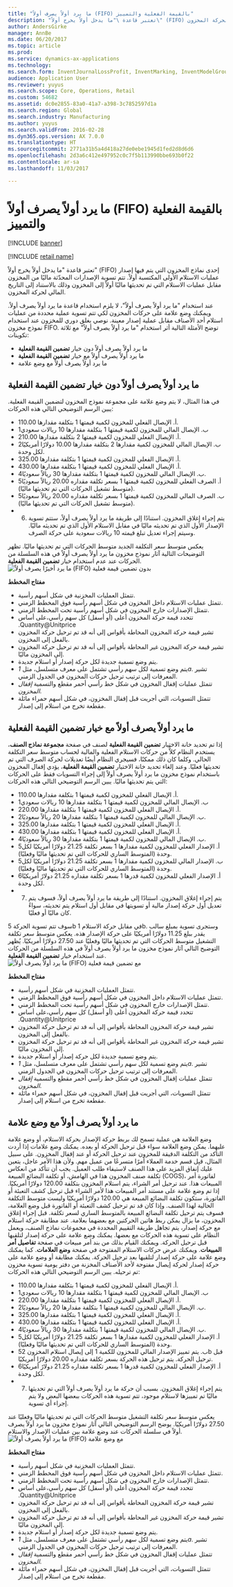 ```yaml
---
title: "ما يرد أولاً يصرف أولاً‬ (FIFO) بالقيمة الفعلية والتمييز"
description: "تعتبر قاعدة \"ما يدخل أولاً يخرج أولاً\" (FIFO) إحدى نماذج المخزون التي يتم فيها إصدار عمليات الاستلام الأولى المكتسبة أولاً. تتم تسوية الإصدارات المحدّثة ماليًا من المخزون مقابل عمليات الاستلام التي تم تحديثها ماليًا أولاً إلى المخزون وذلك بالاستناد إلى التاريخ المالي لحركة المخزون."
author: AndersGirke
manager: AnnBe
ms.date: 06/20/2017
ms.topic: article
ms.prod: 
ms.service: dynamics-ax-applications
ms.technology: 
ms.search.form: InventJournalLossProfit, InventMarking, InventModelGroup, SalesTable
audience: Application User
ms.reviewer: yuyus
ms.search.scope: Core, Operations, Retail
ms.custom: 54682
ms.assetid: dc0e2855-83a0-41a7-a398-3c7852597d1a
ms.search.region: Global
ms.search.industry: Manufacturing
ms.author: yuyus
ms.search.validFrom: 2016-02-28
ms.dyn365.ops.version: AX 7.0.0
ms.translationtype: HT
ms.sourcegitcommit: 2771a31b5a4d418a27de0ebe1945d1fed2d8d6d6
ms.openlocfilehash: 2d3a6c412e497952c0c7f5b113990bbe693b0f22
ms.contentlocale: ar-sa
ms.lasthandoff: 11/03/2017

---
```


# <a name="fifo-with-physical-value-and-marking"></a>ما يرد أولاً يصرف أولاً‬ (FIFO) بالقيمة الفعلية والتمييز

[!INCLUDE [banner](../includes/banner.md)]

[!INCLUDE [retail name](../includes/retail-name.md)]

تعتبر قاعدة "ما يدخل أولاً يخرج أولاً" (FIFO) إحدى نماذج المخزون التي يتم فيها إصدار عمليات الاستلام الأولى المكتسبة أولاً. تتم تسوية الإصدارات المحدّثة ماليًا من المخزون مقابل عمليات الاستلام التي تم تحديثها ماليًا أولاً إلى المخزون وذلك بالاستناد إلى التاريخ المالي لحركة المخزون. 

عند استخدام "ما يرد أولاً يصرف أولاً‬"، لا يلزم استخدام قاعدة ما يرد أولاً يصرف أولاً‬. ويمكنك وضع علامة على حركات المخزون لكي تتم تسوية عملية محددة من عمليات استلام أحد الأصناف مقابل عملية إصدار معينة. نوصي بغلق دوري للمخزون عند استخدام نموذج مخزون FIFO. توضح الأمثلة التالية أثر استخدام ‏‫"ما يرد أولاً يصرف أولاً‬" مع ثلاثة تكوينات:

-   ما يرد أولاً يصرف أولاً دون خيار **تضمين القيمة الفعلية**
-   ما يرد أولاً يصرف أولاً مع خيار **تضمين القيمة الفعلية**
-   ما يرد أولاً يصرف أولاً مع وضع علامة

## <a name="fifo-without-the-include-physical-value-option"></a>ما يرد أولاً يصرف أولاً دون خيار تضمين القيمة الفعلية
في هذا المثال، لا يتم وضع علامة على مجموعة نموذج المخزون لتضمين القيمة الفعلية. يبين الرسم التوضيحي التالي هذه الحركات:

-   1أ. الإيصال الفعلي للمخزون لكمية قيمتها 1 بتكلفة مقدارها 10.00.
-   1ب. الإيصال المالي للمخزون لكمية قيمتها 1 بتكلفة مقدارها 10 ريالات سعودي
-   2أ. الإيصال الفعلي للمخزون لكمية قيمتها 2 بتكلفة مقدارها 10.00.
-   2ب. الإيصال المالي للمخزون لكمية مقدارها 2 بتكلفة مقدارها 10.00 دولارًا أمريكيًا لكل وحدة.
-   3أ. الإيصال الفعلي للمخزون لكمية قيمتها 1 بتكلفة مقدارها 25.00.
-   4أ. الإيصال الفعلي للمخزون لكمية قيمتها 1 بتكلفة مقدارها 30.00.
-   4ب. الإيصال المالي للمخزون لكمية قيمتها 1 بتكلفة مقدارها 30 ريالاً سعوديًا.
-   5أ. الصرف الفعلي للمخزون لكمية قيمتها 1 بسعر تكلفة مقداره 20.00 ريالاً سعوديًا (متوسط تشغيل الحركات التي تم تحديثها ماليًا).
-   5ب. الصرف المالي للمخزون لكمية قيمتها 1 بسعر تكلفة مقداره 20.00 ريالاً سعوديًا (متوسط تشغيل الحركات التي تم تحديثها ماليًا).
-   6. يتم إجراء إغلاق المخزون. استنادًا إلى طريقة ما يرد أولاً يصرف أولاً، ستتم تسوية الإصدار الأول الذي تم تحديثه ماليًا في مقابل الاستلام الأول الذي تم تحديثه ماليًا. وسيتم إجراء تعديل تبلغ قيمته 10 ريالات سعودية على حركة الصرف.

يعكس متوسط سعر التكلفة الجديد متوسط الحركات التي تم تحديثها ماليًا. تظهر التوضيحات التالية آثار نموذج مخزون ما يرد أولاً يصرف أولاً‬ في هذه السلسلة من الحركات عند عدم استخدام خيار **تضمين القيمة الفعلية**. ![ما يرد أخيرًا يصرف أولاً‬ (FIFO) بدون تضمين قيمة فعلية](./media/fifowithoutincludephysicalvalue.gif) 

**مفتاح المخطط**

- تتمثل العمليات المخزنية في شكل أسهم رأسية.
- تتمثل عمليات الاستلام داخل المخزون في شكل أسهم رأسية فوق المخطط الزمني.
- تتمثل الإصدارات خارج المخزون في شكل أسهم رأسية تحت المخطط الزمني.
- ‏‫تتحدد قيمة حركة المخزون أعلى (أو أسفل) كل سهم رأسي،على أساس Quantity@Unitprice.
- تشير قيمة حركة المخزون المحاطة بأقواس إلى أنه قد تم ترحيل حركة المخزون بالفعل إلى المخزون.
- تشير قيمة حركة المخزون غير المحاطة بأقواس إلى أنه قد تم ترحيل حركة المخزون إلى المخزون ماليًا.
- يتم وضع تسمية جديدة لكل حركة إصدار أو استلام جديدة.
- يتم وضع تسمية لكل سهم رأسي تشتمل على معرف متسلسل، مثل *1a*. تشير المعرفات إلى ترتيب ترحيل حركات المخزون في الجدول الزمني.
- تتمثل عمليات إقفال المخزون في شكل خط رأسي أحمر مقطع والتسمية *إقفال المخزون*.
- تتمثل التسويات، التي أجريت قبل إقفال المخزون، في شكل أسهم حمراء مائلة مقطعة تخرج من استلام إلى إصدار.

## <a name="fifo-with-the-include-physical-value-option"></a>ما يرد أولاً يصرف أولاً مع خيار تضمين القيمة الفعلية
إذا تم تحديد خانة الاختيار **تضمين القيمة الفعلية** لصنف في صفحة **مجموعة نماذج الصنف**، يستخدم النظام كلاًّ من حركات الاستلام الفعلية والمالية لحساب متوسط سعر التكلفة الحالي. وكلما كان ذلك ممكنًا، فسيجري النظام أيضًا تعديلات لحركة الصرف التي تم تحديثها فعليًا. وعند إلغاء تحديد خانة الاختيار **تضمين القيمة الفعلية**، يؤدي إقفال المخزون باستخدام نموذج مخزون ما يرد أولاً يصرف أولاً‬ إلى إجراء التسويات فقط على الحركات التي يتم تحديثها ماليًا. يبين الرسم التوضيحي التالي هذه الحركات:

-   1أ. الإيصال الفعلي للمخزون لكمية قيمتها 1 بتكلفة مقدارها 10.00.
-   1ب. الإيصال المالي للمخزون لكمية قيمتها 1 بتكلفة مقدارها 10 ريالات سعودي
-   2أ. الإيصال الفعلي للمخزون لكمية قيمتها 1 بتكلفة مقدارها 20.00.
-   2ب. الإيصال المالي للمخزون لكمية قيمتها 1 بتكلفة مقدارها 20 ريالاً سعوديًا.
-   3أ. الإيصال الفعلي للمخزون لكمية قيمتها 1 بتكلفة مقدارها 25.00.
-   4أ. الإيصال الفعلي للمخزون لكمية قيمتها 1 بتكلفة مقدارها 30.00.
-   4ب. الإيصال المالي للمخزون لكمية قيمتها 1 بتكلفة مقدارها 30 ريالاً سعوديًا.
-   5أ. الإصدار الفعلي للمخزون لكمية مقدارها 1 بسعر تكلفة 21.25 دولارًا أمريكيًا لكل وحدة (المتوسط الساري للحركات التي تم تحديثها ماليًا وفعليًا).
-   5ب. الإصدار المالي للمخزون لكمية مقدارها 1 بسعر تكلفة 21.25 دولارًا أمريكيًا لكل وحدة (المتوسط الساري للحركات التي تم تحديثها ماليًا وفعليًا).
-   6أ. الإصدار الفعلي للمخزون لكمية قدرها 1 بسعر تكلفة مقداره 21.25 دولارً أمريكيًا لكل وحدة.
-   7. يتم إجراء إغلاق المخزون. استنادًا إلى طريقة ما يرد أولاً يصرف أولاً، فسوف يتم تعديل أول حركة إصدار مالية أو تسويتها في مقابل أول استلام يتم تحديثه، سواءً كان ماليًا أو فعليًا.

سوف تتم تسوية الحركة 5b في مقابل حركة الاستلام 1b. وستجرى تسوية بمبلغ سالب يقدر ببلغ 11.25 دولارًا أمريكيًا على حركة الإصدار هذه. يعكس متوسط سعر تكلفة التشغيل متوسط الحركات التي تم تحديثها ماليًا وفعليًا عند 27.50 دولارًا أمريكيًا. يُظهر التوضيح التالي آثار نموذج مخزون ما يرد أولاً يصرف أولاً‬ في هذه السلسلة من الحركات عند استخدام خيار **تضمين القيمة الفعلية**. ![ما يرد أولاً يصرف أولاً (FIFO) مع تضمين قيمة فعلية](./media/fifowithincludephysicalvalue.gif) 

**مفتاح المخطط**

- تتمثل العمليات المخزنية في شكل أسهم رأسية.
- تتمثل عمليات الاستلام داخل المخزون في شكل أسهم رأسية فوق المخطط الزمني.
- تتمثل الإصدارات خارج المخزون في شكل أسهم رأسية تحت المخطط الزمني.
- ‏‫تتحدد قيمة حركة المخزون أعلى (أو أسفل) كل سهم رأسي،على أساس Quantity@Unitprice.
- تشير قيمة حركة المخزون المحاطة بأقواس إلى أنه قد تم ترحيل حركة المخزون بالفعل إلى المخزون.
- تشير قيمة حركة المخزون غير المحاطة بأقواس إلى أنه قد تم ترحيل حركة المخزون إلى المخزون ماليًا.
- يتم وضع تسمية جديدة لكل حركة إصدار أو استلام جديدة.
- يتم وضع تسمية لكل سهم رأسي تشتمل على معرف متسلسل، مثل *1a*. تشير المعرفات إلى ترتيب ترحيل حركات المخزون في الجدول الزمني.
- تتمثل عمليات إقفال المخزون في شكل خط رأسي أحمر مقطع والتسمية *إقفال المخزون*.
- تتمثل التسويات، التي أجريت قبل إقفال المخزون، في شكل أسهم حمراء مائلة مقطعة تخرج من استلام إلى إصدار.

## <a name="fifo-with-marking"></a>ما يرد أولاً يصرف أولاً مع وضع علامة
وضع العلامة هي عملية تسمح لك بربط حركة الإصدار بحركة الاستلام، أو وضع علامة عليهما. يمكن وضع العلامة سواء قبل ترحيل الحركة أو بعده. يمكنك وضع علامات إذا أردت التأكد من التكلفة الدقيقة للمخزون عند ترحيل الحركة أو عند إقفال المخزون. على سبيل المثال، قبِل قسم خدمة العملاء أمرًا متسرعًا من عميل مهم. ولأن هذا الأمر عاجل، يتعين عليك إنفاق المزيد على هذا الصنف لاستيفاء طلب العميل. يجب أن تتأكد من انعكاس تكلفة صنف المخزون هذا في الهامش، أو تكلفة البضائع المبيعة (COGS)، لفاتورة أمر المبيعات هذا. عند ترحيل أمر الشراء، يتم استلام المخزون بتكلفة 120.00 دولارًا أمريكيًا. إذا تم وضع علامة على مستند أمر المبيعات هذا لأمر الشراء قبل ترحيل كشف التعبئة أو الفاتورة، ستكون تكلفة البضائع المبيعة هي 120.00 دولارًا أمريكيًا وليست متوسط التكلفة الحالية لهذا الصنف. وإذا كان قد تم ترحيل كشف التعبئة أو الفاتورة قبل وضع العلامة، فسوف يتم ترحيل تكلفة البضائع المبيعة بالمتوسط الساري لسعر تكلفة. قبل إجراء إغلاق المخزون، ما يزال يمكن ربط هاتين الحركتين مع بعضهما بعلامة. عند مطابقة حركة استلام مع حركة إصدار، يتم تجاهل طريقة التقييم المحددة في مجموعات نماذج الصنف، ويعمل النظام على تسوية هذه الحركات مع بعضها. يمكنك وضع علامة على حركة إصدار لتلقيها قبل ترحيل الحركة. ويمكنك القيام بذلك من بند أمر مبيعات في صفحة **تفاصيل أمر المبيعات**. ويمكنك عرض حركات الاستلام المفتوحة في صفحة **وضع العلامات**. كما يمكنك وضع علامة على حركة إصدار لتلقيها بعد ترحيل الحركة. يمكنك مطابقة أو وضع علامة على حركة إصدار لحركة إيصال مفتوحة لأحد الأصناف المخزنة من دفتر يومية تسوية مخزون تم ترحيله. يبين الرسم التوضيحي التالي هذه الحركات:

-   1أ. الإيصال الفعلي للمخزون لكمية قيمتها 1 بتكلفة مقدارها 10.00.
-   1ب. الإيصال المالي للمخزون لكمية قيمتها 1 بتكلفة مقدارها 10 ريالات سعودي
-   2أ. الإيصال الفعلي للمخزون لكمية قيمتها 1 بتكلفة مقدارها 20.00.
-   2ب. الإيصال المالي للمخزون لكمية قيمتها 1 بتكلفة مقدارها 20 ريالاً سعوديًا.
-   3أ. الإيصال الفعلي للمخزون لكمية قيمتها 1 بتكلفة مقدارها 25.00.
-   4أ. الإيصال الفعلي للمخزون لكمية قيمتها 1 بتكلفة مقدارها 30.00.
-   4ب. الإيصال المالي للمخزون لكمية قيمتها 1 بتكلفة مقدارها 30 ريالاً سعوديًا.
-   5أ. الإصدار الفعلي للمخزون لكمية مقدارها 1 بسعر تكلفة 21.25 دولارًا أمريكيًا لكل وحدة (المتوسط الساري للحركات التي تم تحديثها ماليًا وفعليًا).
-   5ب. يتم تمييز الإصدار المالي للمخزون للكمية 1 إلى إيصال استلام المخزون 2b قبل ترحيل الحركة. يتم ترحيل هذه الحركة بسعر تكلفة مقداره 20.00 دولارًا أمريكيًا.
-   6أ. الإصدار الفعلي للمخزون لكمية قدرها 1 بسعر تكلفة مقداره 21.25 دولارً أمريكيًا لكل وحدة.
-   7. يتم إجراء إغلاق المخزون. بسبب أن حركة ما يرد أولاً يصرف أولاً‬ التي تم تحديثها ماليًا تم تمييزها لاستلام موجود، تتم تسوية هذه الحركات ببعضها البعض ولا يتم إجراء أي تسوية.

يعكس متوسط سعر تكلفة التشغيل متوسط الحركات التي تم تحديثها ماليًا وفعليًا عند 27.50 دولارًا أمريكيًا. يوضح الرسم التوضيحي التالي آثار نموذج مخزون ما يرد أولاً يصرف أولاً في سلسلة الحركات عند وضع علامة بين عمليات الإصدار والاستلام. ![ما يرد أولاً يصرف أولاً (FIFO) مع وضع علامة](./media/fifowithmarking.gif) 

**مفتاح المخطط**

- تتمثل العمليات المخزنية في شكل أسهم رأسية.
- تتمثل عمليات الاستلام داخل المخزون في شكل أسهم رأسية فوق المخطط الزمني.
- تتمثل الإصدارات خارج المخزون في شكل أسهم رأسية تحت المخطط الزمني.
- ‏‫تتحدد قيمة حركة المخزون أعلى (أو أسفل) كل سهم رأسي،على أساس Quantity@Unitprice.
- تشير قيمة حركة المخزون المحاطة بأقواس إلى أنه قد تم ترحيل حركة المخزون بالفعل إلى المخزون.
- تشير قيمة حركة المخزون غير المحاطة بأقواس إلى أنه قد تم ترحيل حركة المخزون إلى المخزون ماليًا.
- يتم وضع تسمية جديدة لكل حركة إصدار أو استلام جديدة.
- يتم وضع تسمية لكل سهم رأسي تشتمل على معرف متسلسل، مثل *1a*. تشير المعرفات إلى ترتيب ترحيل حركات المخزون في الجدول الزمني.
- تتمثل عمليات إقفال المخزون في شكل خط رأسي أحمر مقطع والتسمية *إقفال المخزون*.
- تتمثل التسويات، التي أجريت قبل إقفال المخزون، في شكل أسهم حمراء مائلة مقطعة تخرج من استلام إلى إصدار.





